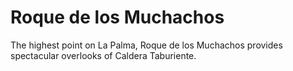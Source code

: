 
# Roque de los Muchachos

The highest point on La Palma, Roque de los Muchachos provides spectacular overlooks of Caldera Taburiente.